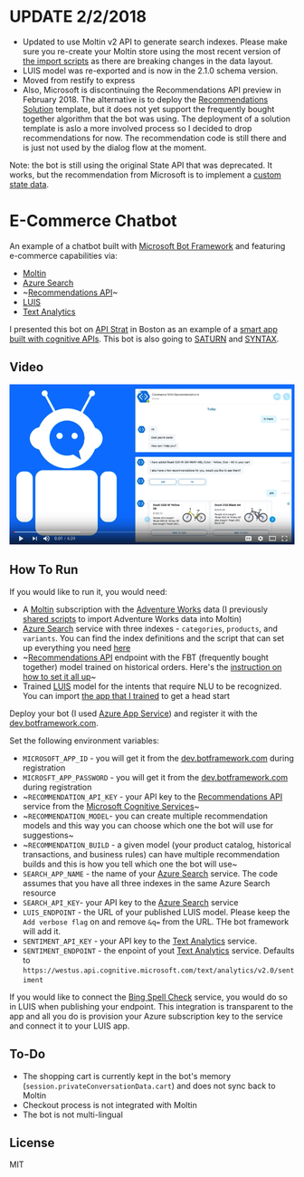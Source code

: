 # UPDATE 2/2/2018

* Updated to use Moltin v2 API to generate search indexes. Please make sure you re-create your Moltin store using the most recent version of [the import scripts](https://github.com/pveller/adventureworks-moltin) as there are breaking changes in the data layout.
* LUIS model was re-exported and is now in the 2.1.0 schema version.
* Moved from restify to express
* Also, Microsoft is discontinuing the Recommendations API preview in February 2018. The alternative is to deploy the [Recommendations Solution](https://gallery.cortanaintelligence.com/Tutorial/Recommendations-Solution) template, but it does not yet support the frequently bought together algorithm that the bot was using. The deployment of a solution template is aslo a more involved process so I decided to drop recommendations for now. The recommendation code is still there and is just not used by the dialog flow at the moment.

Note: the bot is still using the original State API that was deprecated. It works, but the recommendation from Microsoft is to implement a [custom state data](https://docs.microsoft.com/en-us/bot-framework/nodejs/bot-builder-nodejs-state-azure-cosmosdb).

# E-Commerce Chatbot

An example of a chatbot built with [Microsoft Bot Framework](https://dev.botframework.com/) and featuring e-commerce capabilities via:

* [Moltin](https://moltin.com)
* [Azure Search](https://azure.microsoft.com/en-us/services/search)
* ~[Recommendations API](https://www.microsoft.com/cognitive-services/en-us/recommendations-api)~
* [LUIS](https://www.microsoft.com/cognitive-services/en-us/language-understanding-intelligent-service-luis)
* [Text Analytics](https://www.microsoft.com/cognitive-services/en-us/text-analytics-api)

I presented this bot on [API Strat](http://boston2016.apistrat.com/) in Boston as an example of a [smart app built with cognitive APIs](http://boston2016.apistrat.com/speakers/pavel-veller). This bot is also going to [SATURN](https://saturn2017.sched.com/event/9k2m) and [SYNTAX](https://2017.syntaxcon.com/session/building-smarter-apps-with-cognitive-apis/).

## Video

[![Ecommerce Chatbot Video](/img/screencast.png)](https://www.youtube.com/watch?v=uDar3aLdM_M)

## How To Run

If you would like to run it, you would need:

* A [Moltin](https://moltin.com) subscription with the [Adventure Works](https://msftdbprodsamples.codeplex.com/releases/view/125550) data (I previously [shared scripts](https://github.com/pveller/adventureworks-moltin) to import Adventure Works data into Moltin)
* [Azure Search](https://azure.microsoft.com/en-us/services/search) service with three indexes - `categories`, `products`, and `variants`. You can find the index definitions and the script that can set up everything you need [here](/indexes)
* ~[Recommendations API](https://www.microsoft.com/cognitive-services/en-us/recommendations-api) endpoint with the FBT (frequently bought together) model trained on historical orders. Here's the [instruction on how to set it all up](/recommendations)~
* Trained [LUIS](https://www.microsoft.com/cognitive-services/en-us/language-understanding-intelligent-service-luis) model for the intents that require NLU to be recognized. You can import [the app that I trained](/luis) to get a head start

Deploy your bot (I used [Azure App Service](https://azure.microsoft.com/en-us/services/app-service/)) and register it with the [dev.botframework.com](https://dev.botframework.com/).

Set the following environment variables:

* `MICROSOFT_APP_ID` - you will get it from the [dev.botframework.com](https://dev.botframework.com/) during registration
* `MICROSFT_APP_PASSWORD` - you will get it from the [dev.botframework.com](https://dev.botframework.com/) during registration
* ~`RECOMMENDATION_API_KEY` - your API key to the [Recommendations API](https://www.microsoft.com/cognitive-services/en-us/recommendations-api) service from the [Microsoft Cognitive Services](https://www.microsoft.com/cognitive-services/)~
* ~`RECOMMENDATION_MODEL`- you can create multiple recommendation models and this way you can choose which one the bot will use for suggestions~
* ~`RECOMMENDATION_BUILD` - a given model (your product catalog, historical transactions, and business rules) can have multiple recommendation builds and this is how you tell which one the bot will use~
* `SEARCH_APP_NAME` - the name of your [Azure Search](https://azure.microsoft.com/en-us/services/search) service. The code assumes that you have all three indexes in the same Azure Search resource
* `SEARCH_API_KEY`- your API key to the [Azure Search](https://azure.microsoft.com/en-us/services/search) service
* `LUIS_ENDPOINT` - the URL of your published LUIS model. Please keep the `Add verbose flag` on and remove `&q=` from the URL. THe bot framework will add it.
* `SENTIMENT_API_KEY` - your API key to the [Text Analytics](https://www.microsoft.com/cognitive-services/en-us/text-analytics-api) service.
* `SENTIMENT_ENDPOINT` - the enpoint of yout [Text Analytics](https://www.microsoft.com/cognitive-services/en-us/text-analytics-api) service. Defaults to `https://westus.api.cognitive.microsoft.com/text/analytics/v2.0/sentiment`

If you would like to connect the [Bing Spell Check](https://www.microsoft.com/cognitive-services/en-us/bing-spell-check-api) service, you would do so in LUIS when publishing your endpoint. This integration is transparent to the app and all you do is provision your Azure subscription key to the service and connect it to your LUIS app.

## To-Do

* The shopping cart is currently kept in the bot's memory (`session.privateConversationData.cart`) and does not sync back to Moltin
* Checkout process is not integrated with Moltin
* The bot is not multi-lingual

## License

MIT
